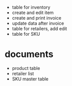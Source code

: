 -   table for inventory
-   create and edit item
-   create and print invoice
-   update data after invoice
-   table for retailers, add edit
-   table for SKU

# documents

-   product table
-   retailer list
-   SKU master table
